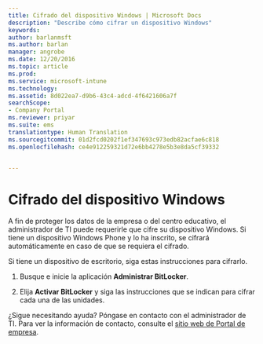 ```yaml
---
title: Cifrado del dispositivo Windows | Microsoft Docs
description: "Describe cómo cifrar un dispositivo Windows"
keywords: 
author: barlanmsft
ms.author: barlan
manager: angrobe
ms.date: 12/20/2016
ms.topic: article
ms.prod: 
ms.service: microsoft-intune
ms.technology: 
ms.assetid: 8d022ea7-d9b6-43c4-adcd-4f6421606a7f
searchScope:
- Company Portal
ms.reviewer: priyar
ms.suite: ems
translationtype: Human Translation
ms.sourcegitcommit: 01d2fcd0202f1ef347693c973edb82acfae6c818
ms.openlocfilehash: ce4e912259321d72e6bb4278e5b3e8da5cf39332


---
```



# <a name="encrypt-your-windows-device"></a>Cifrado del dispositivo Windows

A fin de proteger los datos de la empresa o del centro educativo, el administrador de TI puede requerirle que cifre su dispositivo Windows. Si tiene un dispositivo Windows Phone y lo ha inscrito, se cifrará automáticamente en caso de que se requiera el cifrado.

Si tiene un dispositivo de escritorio, siga estas instrucciones para cifrarlo.

1.  Busque e inicie la aplicación **Administrar BitLocker**.

2.  Elija **Activar BitLocker** y siga las instrucciones que se indican para cifrar cada una de las unidades.

¿Sigue necesitando ayuda? Póngase en contacto con el administrador de TI. Para ver la información de contacto, consulte el [sitio web de Portal de empresa](http://portal.manage.microsoft.com).



<!--HONumber=Dec16_HO3-->


